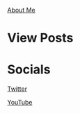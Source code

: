 [About Me](./about.html)

# View Posts

# Socials

[Twitter](https://twitter.com/GenecroMarcus)

[YouTube](https://www.youtube.com/channel/UC1NQ6FKRa-Uvgb3V9bW1u9w)


